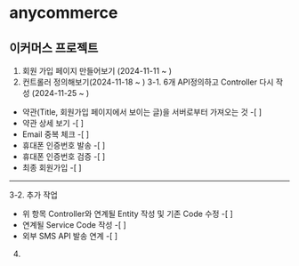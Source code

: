 # anycommerce
## 이커머스 프로젝트

1. 회원 가입 페이지 만들어보기 (2024-11-11 ~ ) 
2. 컨트롤러 정의해보기(2024-11-18 ~ ) 
3-1. 6개 API정의하고 Controller 다시 작성 (2024-11-25 ~ ) 
  - 약관(Title, 회원가입 페이지에서 보이는 글)을 서버로부터 가져오는 것 -[ ]
  - 약관 상세 보기 -[ ]
  - Email 중복 체크 -[ ]
  - 휴대폰 인증번호 발송 -[ ]
  - 휴대폰 인증번호 검증 -[ ]
  - 최종 회원가입 -[ ]
---
3-2. 추가 작업
  - 위 항목 Controller와 연계될 Entity 작성 및 기존 Code 수정 -[ ]
  - 연계될 Service Code 작성 -[ ]
  - 외부 SMS API 발송 연계 -[ ]
4.
